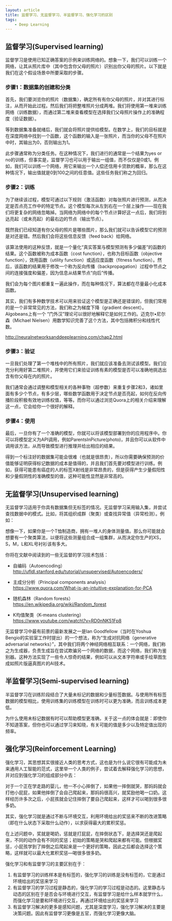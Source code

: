```yaml
---
layout: article
title: 监督学习、无监督学习、半监督学习、强化学习的区别
tags:
    - Deep Learning
---
```


## 监督学习(Supervised learning)

监督学习是使用已知正确答案的示例来训练网络的。想象一下，我们可以训练一个网络，让其从照片库中（其中包含你父母的照片）识别出你父母的照片。以下就是我们在这个假设场景中所要采取的步骤。

### 步骤1：数据集的创建和分类

首先，我们要浏览你的照片（数据集），确定所有有你父母的照片，并对其进行标注，从而开始此过程。然后我们将把整堆照片分成两堆。我们将使用第一堆来训练网络（训练数据），而通过第二堆来查看模型在选择我们父母照片操作上的准确程度（验证数据）。

等到数据集准备就绪后，我们就会将照片提供给模型。在数学上，我们的目标就是在深度网络中找到一个函数，这个函数的输入是一张照片，而当你的父母不在照片中时，其输出为0，否则输出为1。

此步骤通常称为分类任务。在这种情况下，我们进行的通常是一个结果为yes or no的训练，但事实是，监督学习也可以用于输出一组值，而不仅仅是0或1。例如，我们可以训练一个网络，用它来输出一个人偿还信用卡贷款的概率，那么在这种情况下，输出值就是0到100之间的任意值。这些任务我们称之为回归。

<!--more-->

### 步骤2：训练

为了继续该过程，模型可通过以下规则（激活函数）对每张照片进行预测，从而决定是否点亮工作中的特定节点。这个模型每次从左到右在一个层上操作——现在我们将更复杂的网络忽略掉。当网络为网络中的每个节点计算好这一点后，我们将到达亮起（或未亮起）的最右边的节点（输出节点）。

既然我们已经知道有你父母的照片是哪些图片，那么我们就可以告诉模型它的预测是对还是错。然后我们会将这些信息反馈（feed back）给网络。

该算法使用的这种反馈，就是一个量化“真实答案与模型预测有多少偏差”的函数的结果。这个函数被称为成本函数（cost function），也称为目标函数（objective function），效用函数（utility function）或适应度函数（fitness function）。然后，该函数的结果用于修改一个称为反向传播（backpropagation）过程中节点之间的连接强度和偏差，因为信息从结果节点“向后”传播。

我们会为每个图片都重复一遍此操作，而在每种情况下，算法都在尽量最小化成本函数。

其实，我们有多种数学技术可以用来验证这个模型是正确还是错误的，但我们常用的是一个非常常见的方法，我们称之为梯度下降（gradient descent）。Algobeans上有一个 “门外汉”理论可以很好地解释它是如何工作的。迈克尔•尼尔森（Michael Nielsen）用数学知识完善了这个方法，其中包括微积分和线性代数。

http://neuralnetworksanddeeplearning.com/chap2.html

### 步骤3：验证

一旦我们处理了第一个堆栈中的所有照片，我们就应该准备去测试该模型。我们应充分利用好第二堆照片，并使用它们来验证训练有素的模型是否可以准确地挑选出含有你父母在内的照片。

我们通常会通过调整和模型相关的各种事物（超参数）来重复步骤2和3，诸如里面有多少个节点，有多少层，哪些数学函数用于决定节点是否亮起，如何在反向传播阶段积极有效地训练权值，等等。而你可以通过浏览Quora上的相关介绍来理解这一点，它会给你一个很好的解释。

### 步骤4：使用

最后，一旦你有了一个准确的模型，你就可以将该模型部署到你的应用程序中。你可以将模型定义为API调用，例如ParentsInPicture(photo)，并且你可以从软件中调用该方法，从而导致模型进行推理并给出相应的结果。

得到一个标注好的数据集可能会很难（也就是很昂贵），所以你需要确保预测的价值能够证明获得标记数据的成本是值得的，并且我们首先要对模型进行训练。例如，获得可能患有癌症的人的标签X射线是非常昂贵的，但是获得产生少量假阳性和少量假阴性的准确模型的值，这种可能性显然是非常高的。

## 无监督学习(Unsupervised learning)

无监督学习适用于你具有数据集但无标签的情况。无监督学习采用输入集，并尝试查找数据中的模式。比如，将其组织成群（聚类）或查找异常值（异常检测）。例如：

想像一下，如果你是一个T恤制造商，拥有一堆人的身体测量值。那么你可能就会想要有一个聚类算法，以便将这些测量组合成一组集群，从而决定你生产的XS，S，M，L和XL号衬衫该有多大。

你将在文献中阅读到的一些无监督的学习技术包括：

* 自编码（Autoencoding）  
  http://ufldl.stanford.edu/tutorial/unsupervised/Autoencoders/
* 主成分分析（Principal components analysis）  
  https://www.quora.com/What-is-an-intuitive-explanation-for-PCA

* 随机森林（Random forests）  
  https://en.wikipedia.org/wiki/Random_forest

* K均值聚类（K-means clustering）  
  https://www.youtube.com/watch\?v=RD0nNK51Fp8

无监督学习中最有前景的最新发展之一是Ian Goodfellow（当时在Yoshua Bengio的实验室工作时提出）的一个想法，称为“生成对抗网络（generative adversarial networks）”，其中我们将两个神经网络相互联系：一个网络，我们称之为生成器，负责生成旨在尝试欺骗另一个网络的数据，而这个网络，我们称为鉴别器。这种方法实现了一些令人惊奇的结果，例如可以从文本字符串或手绘草图生成如照片版逼真图片的AI技术。

## 半监督学习(Semi-supervised learning)

半监督学习在训练阶段结合了大量未标记的数据和少量标签数据。与使用所有标签数据的模型相比，使用训练集的训练模型在训练时可以更为准确，而且训练成本更低。

为什么使用未标记数据有时可以帮助模型更准确，关于这一点的体会就是：即使你不知道答案，但你也可以通过学习来知晓，有关可能的值是多少以及特定值出现的频率。

## 强化学习(Reinforcement Learning)

强化学习，其思想其实很接近人类的思考方式，这也是为什么说它很有可能成为未来通用人工智能的范式，这里举一个人类的例子，尝试着去解释强化学习的思想，并对应到强化学习的组成部分中去：

对于一个正在学走路的婴儿，他一不小心摔倒了，如果他一摔倒就哭，那妈妈就会打他小屁屁，如果他摔倒了会自己爬起来，那妈妈很高兴，就奖励他喝一口奶。这样经历许多次之后，小屁孩就会记住摔倒了要自己爬起来，这样才可以喝到很多很多奶。

其实，强化学习就是通过不断与环境交互，利用环境给出的奖惩来不断的改进策略（即在什么状态下采取什么动作），以求获得最大的累积奖惩。

在上述问题中，奖就是喝奶，惩就是打屁屁，在摔倒状态下，是选择哭还是爬起来，不同的动作会有不同的奖惩；初始的策略是哭和爬起来都有可能。但根据奖惩，小屁孩学到了摔倒之后爬起来是一个更好的策略，因此之后都会选择这个策略，这样就可以最大化累积奖惩—喝很多很多奶。

强化学习和有监督学习的主要区别在于：  
1. 有监督学习的训练样本是有标签的，强化学习的训练是没有标签的，它是通过环境给出的奖惩来学习  
2. 有监督学习的学习过程是静态的，强化学习的学习过程是动态的。这里静态与动态的区别在于是否会与环境进行交互，有监督学习是给什么样本就学什么，而强化学习是要和环境进行交互，再通过环境给出的奖惩来学习  
3. 有监督学习解决的更多是感知问题，尤其是深度学习，强化学习解决的主要是决策问题。因此有监督学习更像是五官，而强化学习更像大脑。